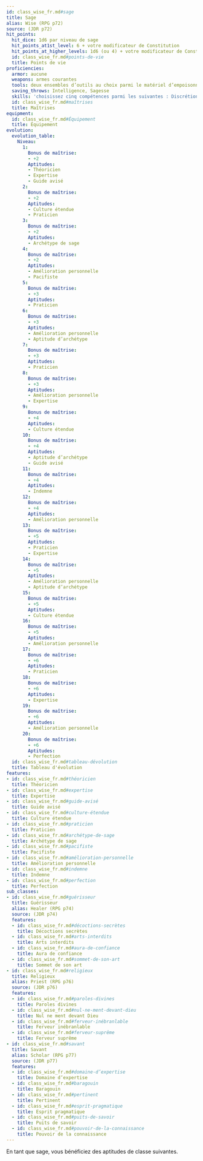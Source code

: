 ```yaml
---
id: class_wise_fr.md#sage
title: Sage
alias: Wise (RPG p72)
source: (JDR p72)
hit_points:
  hit_dice: 1d6 par niveau de sage
  hit_points_at1st_level: 6 + votre modificateur de Constitution
  hit_points_at_higher_levels: 1d6 (ou 4) + votre modificateur de Constitution par niveau de sage après le niveau 1
  id: class_wise_fr.md#points-de-vie
  title: Points de vie
proficiencies:
  armor: aucune
  weapons: armes courantes
  tools: deux ensembles d’outils au choix parmi le matériel d’empoisonneur, le matériel d’herboriste, le matériel de calligraphie, les outils de cartographe, les accessoires de faussaire, le matériel de peintre et le matériel d’alchimiste
  saving_throws: Intelligence, Sagesse
  skills: 'choisissez cinq compétences parmi les suivantes : Discrétion, Étiquette, Histoire, Investigation, Loi, Médecine, Mystères, Nature, Perception, Perspicacité, Persuasion, Sciences, Supercherie, Stratégie, Théologie et les compétences de votre origine.'
  id: class_wise_fr.md#maîtrises
  title: Maîtrises
equipment:
  id: class_wise_fr.md#Équipement
  title: Équipement
evolution:
  evolution_table:
    Niveau:
      1:
        Bonus de maîtrise:
        - +2
        Aptitudes:
        - Théoricien
        - Expertise
        - Guide avisé
      2:
        Bonus de maîtrise:
        - +2
        Aptitudes:
        - Culture étendue
        - Praticien
      3:
        Bonus de maîtrise:
        - +2
        Aptitudes:
        - Archétype de sage
      4:
        Bonus de maîtrise:
        - +2
        Aptitudes:
        - Amélioration personnelle
        - Pacifiste
      5:
        Bonus de maîtrise:
        - +3
        Aptitudes:
        - Praticien
      6:
        Bonus de maîtrise:
        - +3
        Aptitudes:
        - Amélioration personnelle
        - Aptitude d’archétype
      7:
        Bonus de maîtrise:
        - +3
        Aptitudes:
        - Praticien
      8:
        Bonus de maîtrise:
        - +3
        Aptitudes:
        - Amélioration personnelle
        - Expertise
      9:
        Bonus de maîtrise:
        - +4
        Aptitudes:
        - Culture étendue
      10:
        Bonus de maîtrise:
        - +4
        Aptitudes:
        - Aptitude d’archétype
        - Guide avisé
      11:
        Bonus de maîtrise:
        - +4
        Aptitudes:
        - Indemne
      12:
        Bonus de maîtrise:
        - +4
        Aptitudes:
        - Amélioration personnelle
      13:
        Bonus de maîtrise:
        - +5
        Aptitudes:
        - Praticien
        - Expertise
      14:
        Bonus de maîtrise:
        - +5
        Aptitudes:
        - Amélioration personnelle
        - Aptitude d’archétype
      15:
        Bonus de maîtrise:
        - +5
        Aptitudes:
        - Culture étendue
      16:
        Bonus de maîtrise:
        - +5
        Aptitudes:
        - Amélioration personnelle
      17:
        Bonus de maîtrise:
        - +6
        Aptitudes:
        - Praticien
      18:
        Bonus de maîtrise:
        - +6
        Aptitudes:
        - Expertise
      19:
        Bonus de maîtrise:
        - +6
        Aptitudes:
        - Amélioration personnelle
      20:
        Bonus de maîtrise:
        - +6
        Aptitudes:
        - Perfection
  id: class_wise_fr.md#tableau-dévolution
  title: Tableau d'évolution
features:
- id: class_wise_fr.md#théoricien
  title: Théoricien
- id: class_wise_fr.md#expertise
  title: Expertise
- id: class_wise_fr.md#guide-avisé
  title: Guide avisé
- id: class_wise_fr.md#culture-étendue
  title: Culture étendue
- id: class_wise_fr.md#praticien
  title: Praticien
- id: class_wise_fr.md#archétype-de-sage
  title: Archétype de sage
- id: class_wise_fr.md#pacifiste
  title: Pacifiste
- id: class_wise_fr.md#amélioration-personnelle
  title: Amélioration personnelle
- id: class_wise_fr.md#indemne
  title: Indemne
- id: class_wise_fr.md#perfection
  title: Perfection
sub_classes:
- id: class_wise_fr.md#guérisseur
  title: Guérisseur
  alias: Healer (RPG p74)
  source: (JDR p74)
  features:
  - id: class_wise_fr.md#décoctions-secrètes
    title: Décoctions secrètes
  - id: class_wise_fr.md#arts-interdits
    title: Arts interdits
  - id: class_wise_fr.md#aura-de-confiance
    title: Aura de confiance
  - id: class_wise_fr.md#sommet-de-son-art
    title: Sommet de son art
- id: class_wise_fr.md#religieux
  title: Religieux
  alias: Priest (RPG p76)
  source: (JDR p76)
  features:
  - id: class_wise_fr.md#paroles-divines
    title: Paroles divines
  - id: class_wise_fr.md#nul-ne-ment-devant-dieu
    title: Nul ne ment devant Dieu
  - id: class_wise_fr.md#ferveur-inébranlable
    title: Ferveur inébranlable
  - id: class_wise_fr.md#ferveur-suprême
    title: Ferveur suprême
- id: class_wise_fr.md#savant
  title: Savant
  alias: Scholar (RPG p77)
  source: (JDR p77)
  features:
  - id: class_wise_fr.md#domaine-d’expertise
    title: Domaine d’expertise
  - id: class_wise_fr.md#baragouin
    title: Baragouin
  - id: class_wise_fr.md#pertinent
    title: Pertinent
  - id: class_wise_fr.md#esprit-pragmatique
    title: Esprit pragmatique
  - id: class_wise_fr.md#puits-de-savoir
    title: Puits de savoir
  - id: class_wise_fr.md#pouvoir-de-la-connaissance
    title: Pouvoir de la connaissance
---
```


En tant que sage, vous bénéficiez des aptitudes de classe suivantes.

